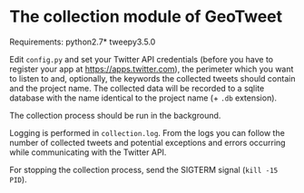 # The collection module of GeoTweet

Requirements:
python2.7*
tweepy3.5.0

Edit ```config.py``` and set your Twitter API credentials (before you have to register your app at https://apps.twitter.com), the perimeter which you want to listen to and, optionally, the keywords the collected tweets should contain and the project name. The collected data will be recorded to a sqlite database with the name identical to the project name (+ ```.db``` extension).

The collection process should be run in the background.

Logging is performed in ```collection.log```. From the logs you can follow the number of collected tweets and potential exceptions and errors occurring while communicating with the Twitter API.

For stopping the collection process, send the SIGTERM signal (```kill -15 PID```).
